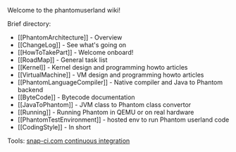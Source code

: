 Welcome to the phantomuserland wiki!


Brief directory:

 * [[PhantomArchitecture]] - Overview
 * [[ChangeLog]] - See what's going on
 * [[HowToTakePart]] - Welcome onboard!
 * [[RoadMap]] - General task list
 * [[Kernel]] - Kernel design and programming howto articles
 * [[VirtualMachine]] - VM design and programming howto articles
 * [[PhantomLanguageCompiler]] - Native compiler and Java to Phantom backend
 * [[ByteCode]] - Bytecode documentation
 * [[JavaToPhantom]] - JVM class to Phantom class convertor
 * [[Running]] - Running Phantom in QEMU or on real hardware
 * [[PhantomTestEnvironment]] - hosted env to run Phantom userland code
 * [[CodingStyle]] - In short

Tools: [snap-ci.com continuous integration](https://snap-ci.com/dzavalishin/phantomuserland/branch/master)
